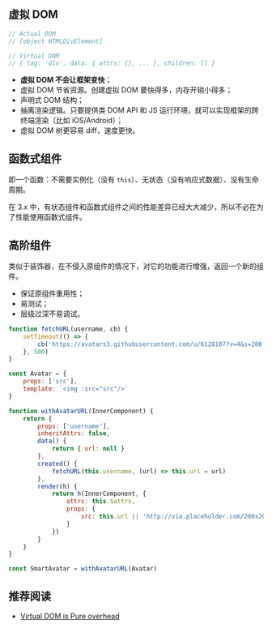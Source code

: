 ## 虚拟 DOM

```js
// Actual DOM
// [object HTMLDivElement]

// Virtual DOM
// { tag: 'div', data: { attrs: {}, ... }, children: [] }
```

- **虚拟 DOM 不会让框架变快**；
- 虚拟 DOM 节省资源。创建虚拟 DOM 要快得多，内存开销小得多；
- 声明式 DOM 结构；
- 抽离渲染逻辑。只要提供类 DOM API 和 JS 运行环境，就可以实现框架的跨终端渲染（比如 iOS/Android）；
- 虚拟 DOM 树更容易 diff，速度更快。 

## 函数式组件

即一个函数：不需要实例化（没有 `this`）、无状态（没有响应式数据）、没有生命周期。

在 3.x 中，有状态组件和函数式组件之间的性能差异已经大大减少，所以不必在为了性能使用函数式组件。

## 高阶组件

类似于装饰器，在不侵入原组件的情况下，对它的功能进行增强，返回一个新的组件。

- 保证原组件重用性；
- 易测试；
- 层级过深不易调试。

```js
function fetchURL(username, cb) {
    setTimeout(() => {
        cb('https://avatars3.githubusercontent.com/u/6128107?v=4&s=200')
    }, 500)
}

const Avatar = {
    props: ['src'],
    template: `<img :src="src"/>`
}

function withAvatarURL(InnerComponent) {
    return {
        props: ['username'],
        inheritAttrs: false,
        data() {
            return { url: null }
        },
        created() {
            fetchURL(this.username, (url) => this.url = url)
        },
        render(h) {
            return h(InnerComponent, {
                attrs: this.$attrs,
                props: {
                    src: this.url || 'http://via.placeholder.com/200x200'
                }
            })
        }
    }
}

const SmartAvatar = withAvatarURL(Avatar)
```

## 推荐阅读

- [Virtual DOM is Pure overhead](https://www.cnblogs.com/qianduanziyu/p/virtual-dom-is-pure-overhead.html)
